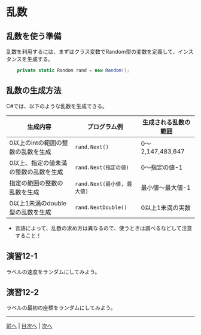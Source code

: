 # 乱数
## 乱数を使う準備
乱数を利用するには、まずはクラス変数でRandom型の変数を定義して、インスタンスを生成する。

```cs
    private static Random rand = new Random();
```

## 乱数の生成方法
C#では、以下のような乱数を生成できる。

|生成内容|プログラム例|生成される乱数の範囲|
|-------|-----------|------------------|
|0以上のintの範囲の整数の乱数を生成|`rand.Next()`| 0～2,147,483,647 |
|0以上、指定の値未満の整数の乱数を生成|`rand.Next(指定の値)`| 0～指定の値-1 |
|指定の範囲の整数の乱数を生成|`rand.Next(最小値, 最大値)`| 最小値～最大値-1 |
|0以上1未満のdouble型の乱数を生成|`rand.NextDouble()`| 0以上1未満の実数 |

- 言語によって、乱数の求め方は異なるので、使うときは調べるなどして注意すること！

## 演習12-1
ラベルの速度をランダムにしてみよう。

## 演習12-2
ラベルの最初の座標をランダムにしてみよう。

---

[前へ](11.md) | [目次へ](README.md#%E7%9B%AE%E6%AC%A1) | [次へ](13.md)
